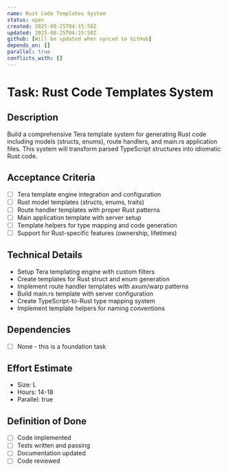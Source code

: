 ```yaml
---
name: Rust Code Templates System
status: open
created: 2025-08-25T04:15:58Z
updated: 2025-08-25T04:15:58Z
github: [Will be updated when synced to GitHub]
depends_on: []
parallel: true
conflicts_with: []
---
```


# Task: Rust Code Templates System

## Description
Build a comprehensive Tera template system for generating Rust code including models (structs, enums), route handlers, and main.rs application files. This system will transform parsed TypeScript structures into idiomatic Rust code.

## Acceptance Criteria
- [ ] Tera template engine integration and configuration
- [ ] Rust model templates (structs, enums, traits)
- [ ] Route handler templates with proper Rust patterns
- [ ] Main application template with server setup
- [ ] Template helpers for type mapping and code generation
- [ ] Support for Rust-specific features (ownership, lifetimes)

## Technical Details
- Setup Tera templating engine with custom filters
- Create templates for Rust struct and enum generation
- Implement route handler templates with axum/warp patterns
- Build main.rs template with server configuration
- Create TypeScript-to-Rust type mapping system
- Implement template helpers for naming conventions

## Dependencies
- [ ] None - this is a foundation task

## Effort Estimate
- Size: L
- Hours: 14-18
- Parallel: true

## Definition of Done
- [ ] Code implemented
- [ ] Tests written and passing
- [ ] Documentation updated
- [ ] Code reviewed